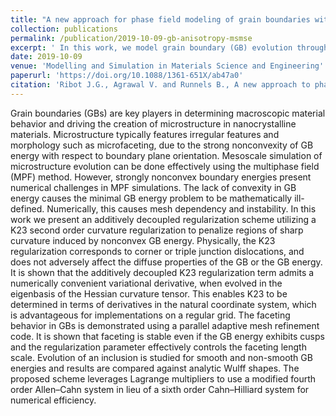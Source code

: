 ```yaml
---
title: "A new approach for phase field modeling of grain boundaries with strongly nonconvex energy"
collection: publications
permalink: /publication/2019-10-09-gb-anisotropy-msmse
excerpt: ' In this work, we model grain boundary (GB) evolution through phase field approach using additively decoupled regularization scheme utilizing a K23 second order curvature regularization to penalize regions of sharp curvature induced by nonconvex GB energy.'
date: 2019-10-09
venue: 'Modelling and Simulation in Materials Science and Engineering'
paperurl: 'https://doi.org/10.1088/1361-651X/ab47a0'
citation: 'Ribot J.G., Agrawal V. and Runnels B., A new approach to phase field modeling of grain boundaries with strongly nonconvex energy, <i>Modeling and Simulations in Materials Science and Engineering</i>, <b>27</b> (2019), 084007.'
---
```


Grain boundaries (GBs) are key players in determining macroscopic material behavior and driving the creation of microstructure in nanocrystalline materials. Microstructure typically features irregular features and morphology such as microfaceting, due to the strong nonconvexity of GB energy with respect to boundary plane orientation. Mesoscale simulation of microstructure evolution can be done effectively using the multiphase field (MPF) method. However, strongly nonconvex boundary energies present numerical challenges in MPF simulations. The lack of convexity in GB energy causes the minimal GB energy problem to be mathematically ill-defined. Numerically, this causes mesh dependency and instability. In this work we present an additively decoupled regularization scheme utilizing a K23 second order curvature regularization to penalize regions of sharp curvature induced by nonconvex GB energy. Physically, the K23 regularization corresponds to corner or triple junction dislocations, and does not adversely affect the diffuse properties of the GB or the GB energy. It is shown that the additively decoupled K23 regularization term admits a numerically convenient variational derivative, when evolved in the eigenbasis of the Hessian curvature tensor. This enables K23 to be determined in terms of derivatives in the natural coordinate system, which is advantageous for implementations on a regular grid. The faceting behavior in GBs is demonstrated using a parallel adaptive mesh refinement code. It is shown that faceting is stable even if the GB energy exhibits cusps and the regularization parameter effectively controls the faceting length scale. Evolution of an inclusion is studied for smooth and non-smooth GB energies and results are compared against analytic Wulff shapes. The proposed scheme leverages Lagrange multipliers to use a modified fourth order Allen–Cahn system in lieu of a sixth order Cahn–Hilliard system for numerical efficiency.